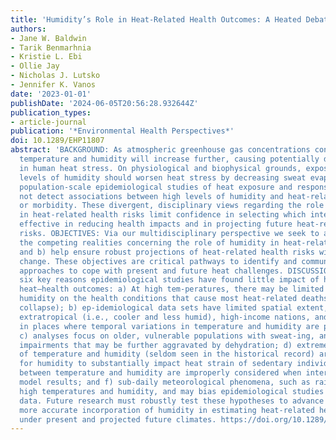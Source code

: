 ```yaml
---
title: 'Humidity’s Role in Heat-Related Health Outcomes: A Heated Debate'
authors:
- Jane W. Baldwin
- Tarik Benmarhnia
- Kristie L. Ebi
- Ollie Jay
- Nicholas J. Lutsko
- Jennifer K. Vanos
date: '2023-01-01'
publishDate: '2024-06-05T20:56:28.932644Z'
publication_types:
- article-journal
publication: '*Environmental Health Perspectives*'
doi: 10.1289/EHP11807
abstract: 'BACKGROUND: As atmospheric greenhouse gas concentrations continue to rise,
  temperature and humidity will increase further, causing potentially dire increases
  in human heat stress. On physiological and biophysical grounds, exposure to higher
  levels of humidity should worsen heat stress by decreasing sweat evaporation. However,
  population-scale epidemiological studies of heat exposure and response often do
  not detect associations between high levels of humidity and heat-related mortality
  or morbidity. These divergent, disciplinary views regarding the role of humidity
  in heat-related health risks limit confidence in selecting which interventions are
  effective in reducing health impacts and in projecting future heat-related health
  risks. OBJECTIVES: Via our multidisciplinary perspective we seek to a) reconcile
  the competing realities concerning the role of humidity in heat-related health impacts
  and b) help ensure robust projections of heat-related health risks with climate
  change. These objectives are critical pathways to identify and communicate effective
  approaches to cope with present and future heat challenges. DISCUSSION: We hypothesize
  six key reasons epidemiological studies have found little impact of humidity on
  heat–health outcomes: a) At high tem-peratures, there may be limited influence of
  humidity on the health conditions that cause most heat-related deaths (i.e., cardiovascular
  collapse); b) ep-idemiological data sets have limited spatial extent, a bias toward
  extratropical (i.e., cooler and less humid), high-income nations, and tend to exist
  in places where temporal variations in temperature and humidity are positively correlated;
  c) analyses focus on older, vulnerable populations with sweat-ing, and thus evaporative,
  impairments that may be further aggravated by dehydration; d) extremely high levels
  of temperature and humidity (seldom seen in the historical record) are necessary
  for humidity to substantially impact heat strain of sedentary individuals; e) relationships
  between temperature and humidity are improperly considered when interpreting epidemiological
  model results; and f) sub-daily meteorological phenomena, such as rain, occur at
  high temperatures and humidity, and may bias epidemiological studies based on daily
  data. Future research must robustly test these hypotheses to advance methods for
  more accurate incorporation of humidity in estimating heat-related health outcomes
  under present and projected future climates. https://doi.org/10.1289/EHP11807.'
---
```

